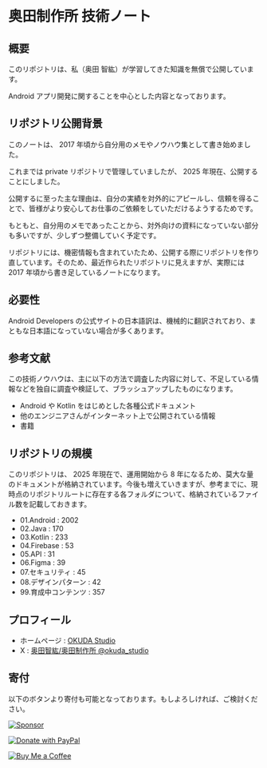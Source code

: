 # 奥田制作所 技術ノート

## 概要

このリポジトリは、私（奥田 智紘）が学習してきた知識を無償で公開しています。

Android アプリ開発に関することを中心とした内容となっております。


## リポジトリ公開背景

このノートは、 2017 年頃から自分用のメモやノウハウ集として書き始めました。

これまでは private リポジトリで管理していましたが、 2025 年現在、公開することにしました。

公開するに至った主な理由は、自分の実績を対外的にアピールし、信頼を得ることで、皆様がより安心してお仕事のご依頼をしていただけるようするためです。

もともと、自分用のメモであったことから、対外向けの資料になっていない部分も多いですが、少しずつ整備していく予定です。

リポジトリには、機密情報も含まれていたため、公開する際にリポジトリを作り直しています。そのため、最近作られたリポジトリに見えますが、実際には 2017 年頃から書き足しているノートになります。


## 必要性

Android Developers の公式サイトの日本語訳は、機械的に翻訳されており、まともな日本語になっていない場合が多くあります。


## 参考文献

この技術ノウハウは、主に以下の方法で調査した内容に対して、不足している情報などを独自に調査や検証して、ブラッシュアップしたものになります。

- Android や Kotlin をはじめとした各種公式ドキュメント
- 他のエンジニアさんがインターネット上で公開されている情報
- 書籍


## リポジトリの規模

このリポジトリは、 2025 年現在で、運用開始から 8 年になるため、莫大な量のドキュメントが格納されています。今後も増えていきますが、参考までに、現時点のリポジトリルートに存在する各フォルダについて、格納されているファイル数を記載しておきます。

- 01.Android : 2002
- 02.Java : 170
- 03.Kotlin : 233
- 04.Firebase : 53
- 05.API : 31
- 06.Figma : 39
- 07.セキュリティ : 45
- 08.デザインパターン : 42
- 99.育成中コンテンツ : 357


## プロフィール

- ホームページ : [OKUDA Studio](https://sites.google.com/view/okuda0715biz/%E3%83%9B%E3%83%BC%E3%83%A0)
- X : [奥田智紘/奥田制作所 @okuda_studio](https://x.com/okuda_studio)


## 寄付

以下のボタンより寄付も可能となっております。もしよろしければ、ご検討ください。

<!-- GitHub Sponsors -->
[![Sponsor](https://img.shields.io/badge/Github%20Sponsor-💛-ebebeb?style=flat)](https://github.com/sponsors/okuda0715tech)

<!-- PayPal -->
[![Donate with PayPal](https://img.shields.io/badge/PayPal-💲-bedafa?logo=paypal&style=flat)](https://www.paypal.me/okudatomohiro)

<!-- Buy Me a Coffee -->
[![Buy Me a Coffee](https://img.shields.io/badge/Buy%20Me%20a%20Coffee-☕-FFDD00?style=flat)](https://buymeacoffee.com/okuda.tomohiro)

